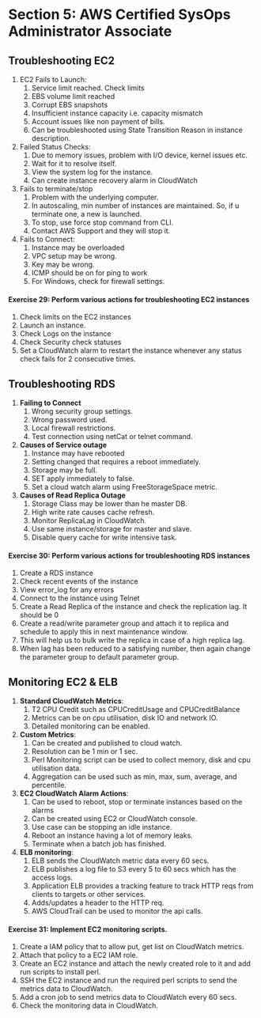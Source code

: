 # Section 5: AWS Certified SysOps Administrator Associate

## Troubleshooting EC2

1. EC2 Fails to Launch:
    1. Service limit reached. Check limits
    2. EBS volume limit reached
    3. Corrupt EBS snapshots
    4. Insufficient instance capacity i.e. capacity mismatch
    5. Account issues like non payment of bills.
    6. Can be troubleshooted using State Transition Reason in instance description.
2. Failed Status Checks:
    1. Due to memory issues, problem with I/O device, kernel issues etc.
    2. Wait for it to resolve itself.
    3. View the system log for the instance.
    4. Can create instance recovery alarm in CloudWatch
3. Fails to terminate/stop
    1. Problem with the underlying computer.
    2. In autoscaling, min number of instances are maintained. So, if u terminate one, a new is launched.
    3. To stop, use force stop command from CLI.
    4. Contact AWS Support and they will stop it.
4. Fails to Connect:
    1. Instance may be overloaded
    2. VPC setup may be wrong.
    3. Key may be wrong.
    4. ICMP should be on for ping to work
    5. For Windows, check for firewall settings.

#### Exercise 29: Perform various actions for troubleshooting EC2 instances

1. Check limits on the EC2 instances
2. Launch an instance.
3. Check Logs on the instance
4. Check Security check statuses
5. Set a CloudWatch alarm to restart the instance whenever any status check fails for 2 consecutive times.


## Troubleshooting RDS

1. <b>Failing to Connect</b>
    1. Wrong security group settings.
    2. Wrong password used.
    3. Local firewall restrictions.
    4. Test connection using netCat or telnet command.
2. <b>Causes of Service outage</b>
    1. Instance may have rebooted
    2. Setting changed that requires a reboot immediately.
    3. Storage may be full.
    4. SET apply immediately to false.
    5. Set a cloud watch alarm using FreeStorageSpace metric.
3. <b>Causes of Read Replica Outage</b>
    1. Storage Class may be lower than he master DB.
    2. High write rate causes cache refresh.
    3. Monitor ReplicaLag in CloudWatch.
    4. Use same instance/storage for master and slave.
    5. Disable query cache for write intensive task.

#### Exercise 30: Perform various actions for troubleshooting RDS instances

1. Create a RDS instance
2. Check recent events of the instance
3. View error_log for any errors
4. Connect to the instance using Telnet
5. Create a Read Replica of the instance and check the replication lag. It should be 0
6. Create a read/write parameter group and attach it to replica and schedule to apply this in next maintenance window.
7. This will help us to bulk write the replica in case of a high replica lag.
8. When lag has been reduced to a satisfying number, then again change the parameter group to default parameter group.


## Monitoring EC2 & ELB

1. <b>Standard CloudWatch Metrics</b>:
    1. T2 CPU Credit such as CPUCreditUsage and CPUCreditBalance
    2. Metrics can be on cpu utilisation, disk IO and network IO.
    3. Detailed monitoring can be enabled.
2. <b>Custom Metrics</b>:
    1. Can be created and published to cloud watch.
    2. Resolution can be 1 min or 1 sec.
    3. Perl Monitoring script can be used to collect memory, disk and cpu utilisation data.
    4. Aggregation can be used such as min, max, sum, average, and percentile.
3. <b>EC2 CloudWatch Alarm Actions</b>:
    1. Can be used to reboot, stop or terminate instances based on the alarms
    2. Can be created using EC2 or CloudWatch console.
    3. Use case can be stopping an idle instance.
    4. Reboot an instance having a lot of memory leaks.
    5. Terminate when a batch job has finished.
4. <b>ELB monitoring</b>:
    1. ELB sends the CloudWatch metric data every 60 secs.
    2. ELB publishes a log file to S3 every 5 to 60 secs which has the access logs.
    3. Application ELB provides a tracking feature to track HTTP reqs from clients to targets or other services.
    4. Adds/updates a header to the HTTP req.
    5. AWS CloudTrail can be used to monitor the api calls. 



#### Exercise 31: Implement EC2 monitoring scripts.

1. Create a IAM policy that to allow put, get list on CloudWatch metrics.
2. Attach that policy to a EC2 IAM role.
3. Create an EC2 instance and attach the newly created role to it and add run scripts to install perl.
4. SSH the EC2 instance and run the required perl scripts to send the metrics data to CloudWatch.
5. Add a cron job to send metrics data to CloudWatch every 60 secs.
6. Check the monitoring data in CloudWatch.







